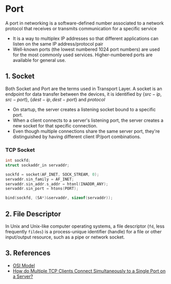 # Port

A port in networking is a software-defined number associated to a network protocol that receives or transmits communication for a specific service

- It is a way to multiplex IP addresses so that different applications can listen on the same IP address/protocol pair
- Well-known ports (the lowest numbered 1024 port numbers) are used for the most commonly used services. Higher-numbered ports are available for general use.

## 1. Socket

Both Socket and Port are the terms used in Transport Layer. A socket is an endpoint for data transfer between the devices, it is identified by  $\{src-ip, src-port\}$, $\{dest-ip, dest-port\}$ and $protocol$

- On startup, the server creates a listening socket bound to a specific port.
- When a client connects to a server's listening port, the server creates a new socket for that specific connection.
- Even though multiple connections share the same server port, they're distinguished by having different client IP/port combinations.

### TCP Socket

```c
int sockfd;
struct sockaddr_in servaddr;

sockfd = socket(AF_INET, SOCK_STREAM, 0); 
servaddr.sin_family = AF_INET; 
servaddr.sin_addr.s_addr = htonl(INADDR_ANY); 
servaddr.sin_port = htons(PORT); 

bind(sockfd, (SA*)&servaddr, sizeof(servaddr));
```

## 2. File Descriptor 

In Unix and Unix-like computer operating systems, a file descriptor (`fd`, less frequently `fildes`) is a process-unique identifier (handle) for a file or other input/output resource, such as a pipe or network socket.

## 3. References

- [OSI Model](https://en.wikipedia.org/wiki/OSI_model#Programming_interfaces)
- [How do Multiple TCP Clients Connect Simultaneously to a Single Port on a Server?](https://www.pico.net/kb/how-do-multiple-tcp-clients-connect-simultaneously-to-a-single-port-on-a-server/#:~:text=TCP%20connections%20are%20identified%20by,ports%20%2D%20making%20each%20connection%20unique.)